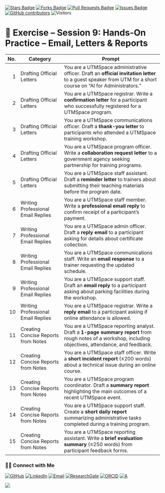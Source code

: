 <a href="https://github.com/drshahizan/short-course/stargazers"><img src="https://img.shields.io/github/stars/drshahizan/short-course" alt="Stars Badge"/></a>
<a href="https://github.com/drshahizan/short-course/network/members"><img src="https://img.shields.io/github/forks/drshahizan/short-course" alt="Forks Badge"/></a>
<a href="https://github.com/drshahizan/short-course/pulls"><img src="https://img.shields.io/github/issues-pr/drshahizan/short-course" alt="Pull Requests Badge"/></a>
<a href="https://github.com/drshahizan/short-course"><img src="https://img.shields.io/github/issues/drshahizan/short-course" alt="Issues Badge"/></a>
<a href="https://github.com/drshahizan/short-course/graphs/contributors"><img alt="GitHub contributors" src="https://img.shields.io/github/contributors/drshahizan/short-course?color=2b9348"></a>
![Visitors](https://api.visitorbadge.io/api/visitors?path=https%3A%2F%2Fgithub.com%2Fdrshahizan%2Fshort-course&labelColor=%23d9e3f0&countColor=%23697689&style=flat)

# 📝 Exercise – Session 9: Hands-On Practice – Email, Letters & Reports

| **No.** | **Category**                        | **Prompt**                                                                                                                                                    |
| ------: | ----------------------------------- | ------------------------------------------------------------------------------------------------------------------------------------------------------------- |
|       1 | Drafting Official Letters           | You are a UTMSpace administrative officer. Draft an **official invitation letter** to a guest speaker from UTM for a short course on “AI for Administrators.” |
|       2 | Drafting Official Letters           | You are a UTMSpace registrar. Write a **confirmation letter** for a participant who successfully registered for a UTMSpace program.                           |
|       3 | Drafting Official Letters           | You are a UTMSpace communications officer. Draft a **thank-you letter** to participants who attended a UTMSpace training workshop.                            |
|       4 | Drafting Official Letters           | You are a UTMSpace program officer. Write a **collaboration request letter** to a government agency seeking partnership for training programs.                |
|       5 | Drafting Official Letters           | You are a UTMSpace staff assistant. Draft a **reminder letter** to trainers about submitting their teaching materials before the program date.                |
|       6 | Writing Professional Email Replies  | You are a UTMSpace staff member. Write a **professional email reply** to confirm receipt of a participant’s payment.                                          |
|       7 | Writing Professional Email Replies  | You are a UTMSpace admin officer. Draft a **reply email** to a participant asking for details about certificate collection.                                   |
|       8 | Writing Professional Email Replies  | You are a UTMSpace communications staff. Write an **email response** to a trainer requesting the updated schedule.                                            |
|       9 | Writing Professional Email Replies  | You are a UTMSpace support staff. Draft an **email reply** to a participant asking about parking facilities during the workshop.                              |
|      10 | Writing Professional Email Replies  | You are a UTMSpace registrar. Write a **reply email** to a participant asking if online attendance is allowed.                                                |
|      11 | Creating Concise Reports from Notes | You are a UTMSpace reporting analyst. Draft a **1-page summary report** from rough notes of a workshop, including objectives, attendance, and feedback.       |
|      12 | Creating Concise Reports from Notes | You are a UTMSpace staff officer. Write a **short incident report** (≤200 words) about a technical issue during an online course.                             |
|      13 | Creating Concise Reports from Notes | You are a UTMSpace program coordinator. Draft a **summary report** highlighting the main outcomes of a recent UTMSpace event.                                 |
|      14 | Creating Concise Reports from Notes | You are a UTMSpace support staff. Create a **short daily report** summarizing administrative tasks completed during a training program.                       |
|      15 | Creating Concise Reports from Notes | You are a UTMSpace reporting assistant. Write a **brief evaluation summary** (≤250 words) from participant feedback forms.                                    |


### 🙌🏻 Connect with Me
<p align="left">
    <a href="https://github.com/drshahizan" target="_blank"><img alt="GitHub" src="https://img.shields.io/badge/-@drshahizan-181717?style=flat-square&logo=GitHub&logoColor=white"></a>
    <a href="https://www.linkedin.com/in/drshahizan" target="_blank"><img alt="LinkedIn" src="https://img.shields.io/badge/-drshahizan-blue?style=flat-square&logo=Linkedin&logoColor=white&link=https://www.linkedin.com/in/drshahizan/"></a>
    <a href="mailto:shahizan@utm.my" target="_blank"><img alt="Email" src="https://img.shields.io/badge/-shahizan@utm.my-c14438?style=flat-square&logo=Gmail&logoColor=white&link=mailto:shahizan@utm.my.com"></a>
    <a href="https://www.researchgate.net/profile/Mohd-Othman-28" target="_blank"><img alt="ResearchGate" src="https://img.shields.io/badge/-ResearchGate-00CCBB?style=flat-square&logo=ResearchGate&logoColor=white"></a>
    <a href="https://orcid.org/0000-0003-4261-1873" target="_blank"><img alt="ORCID" src="https://img.shields.io/badge/-ORCID-A6CE39?style=flat-square&logo=ORCID&logoColor=white"></a> 
 <a href="https://visitorbadge.io/status?path=https%3A%2F%2Fgithub.com%2Fdrshahizan" target="_blank"><img alt="A" src="https://api.visitorbadge.io/api/visitors?path=https%3A%2F%2Fgithub.com%2Fdrshahizan&labelColor=%23697689&countColor=%23555555&style=plastic"></a>
 
![](https://hit.yhype.me/github/profile?user_id=81284918)
</p>
